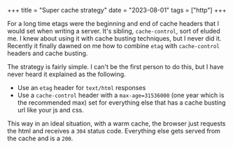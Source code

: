 +++
title = "Super cache strategy"
date = "2023-08-01"
tags = ["http"]
+++

For a long time etags were the beginning and end of cache headers that I would set when writing a server. It's sibling, `cache-control`, sort of eluded me. I knew about using it with cache busting techniques, but I never did it. Recently it finally dawned on me how to combine `etag` with `cache-control` headers and cache busting.

The strategy is fairly simple. I can't be the first person to do this, but I have never heard it explained as the following.

- Use an `etag` header for `text/html` responses
- Use a `cache-control` header with a `max-age=31536000` (one year which is the recommended max) set for everything else that has a cache busting url like your js and css.

This way in an ideal situation, with a warm cache, the browser just requests the html and receives a `304` status code. Everything else gets served from the cache and is a `200`.
